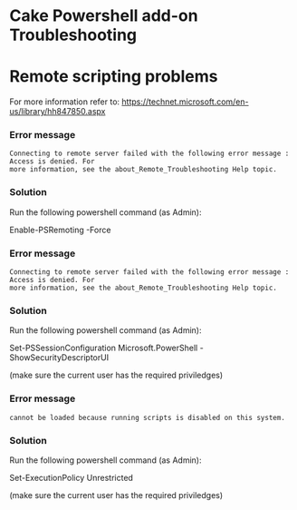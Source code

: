 Cake Powershell add-on Troubleshooting
=============

# Remote scripting problems

For more information refer to:
https://technet.microsoft.com/en-us/library/hh847850.aspx



### Error message

```
Connecting to remote server failed with the following error message : Access is denied. For 
more information, see the about_Remote_Troubleshooting Help topic.
```

### Solution

Run the following powershell command (as Admin):

Enable-PSRemoting -Force



### Error message

```
Connecting to remote server failed with the following error message : Access is denied. For 
more information, see the about_Remote_Troubleshooting Help topic.
```

### Solution

Run the following powershell command (as Admin):

Set-PSSessionConfiguration Microsoft.PowerShell -ShowSecurityDescriptorUI

(make sure the current user has the required priviledges)



### Error message

```
cannot be loaded because running scripts is disabled on this system.
```

### Solution

Run the following powershell command (as Admin):

Set-ExecutionPolicy Unrestricted

(make sure the current user has the required priviledges)